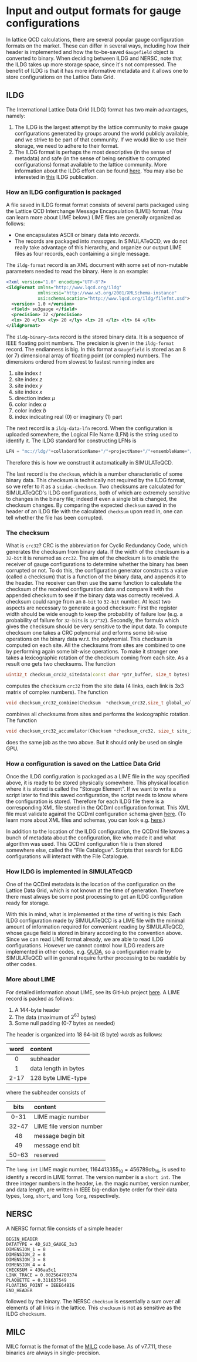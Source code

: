 # Input and output formats for gauge configurations

In lattice QCD calculations, there are several popular gauge configuration formats on the market.
These can differ in several ways, including how their header is implemented and how the to-be-saved
`Gaugefield` object is converted to binary. When deciding between ILDG and NERSC, note that
the ILDG takes up more storage space, since it's not compressed. The benefit of ILDG is that
it has more informative metadata and it allows one to store configurations on the Lattice
Data Grid.


## ILDG

The International Lattice Data Grid (ILDG) format has two main advantages, namely:
1. The ILDG is the largest attempt by the lattice community to make gauge configurations
generated by groups around the world publicly available, and we strive to be part of that
community. If we would like to use their storage, we need to adhere to their format.
2. The ILDG format is perhaps the most descriptive (in the sense of metadata) and safe
(in the sense of being sensitive to corrupted configurations) format available to the
lattice community. More information about the ILDG effort can be found
[here](https://hpc.desy.de/ildg/). You may also be interested in
[this](https://www.sciencedirect.com/science/article/abs/pii/S0010465511000476) ILDG publication.

### How an ILDG configuration is packaged

A file saved in ILDG format format consists of several parts packaged using the
Lattice QCD Interchange Message
Encapsulation (LIME) format. (You can learn more about LIME below.)
LIME files are generally organized as follows:
- One encapsulates ASCII or binary data into _records_.
- The records are packaged into _messages_.
In SIMULATeQCD, we do not really take advantage of this hierarchy, and organize our output
LIME files as four records, each containing a single message.

The `ildg-format` record is an XML document with some set of non-mutable parameters needed to
read the binary. Here is an example:
```XML
<?xml version="1.0" encoding="UTF-8"?>
<ildgFormat xmlns="http://www.lqcd.org/ildg"
            xmlns:xsi="http://www.w3.org/2001/XMLSchema-instance"
            xsi:schemaLocation="http://www.lqcd.org/ildg/filefmt.xsd">
  <version> 1.0 </version>
  <field> su3gauge </field>
  <precision> 32 </precision>
  <lx> 20 </lx> <ly> 20 </ly> <lz> 20 </lz> <lt> 64 </lt>
</ildgFormat>
```
The `ildg-binary-data` record is the stored binary data. It is a sequence of IEEE floating
point numbers. The precision is given in the `ildg-format` record. The endianness is big.
In this format a `Gaugefield` is stored as an 8 (or 7) dimensional array of floating point
(or complex) numbers. The dimensions ordered from slowest to fastest running index are
1. site index $t$
2. site index $z$
3. site index $y$
4. site index $x$
5. direction index $\mu$
6. color index $a$
7. color index $b$
8. index indicating real (0) or imaginary (1) part

The next record is a `ildg-data-lfn` record. When the configuration is uploaded somewhere,
the Logical File Name (LFN) is the string used to identify it. The ILDG standard for
constructing LFNs is
```C++
LFN = "mc://ldg/"+collaborationName+"/"+projectName+"/"+ensembleName+"/"+fileName;
```
Therefore this is how we construct it automatically in SIMULATeQCD.

The last record is the `checksum`, which is a number characteristic of some binary data.
This checksum is technically not required by the ILDG format, so we refer to it
as a `scidac-checksum`.
Two checksums are calculated for SIMULATeQCD's ILDG configurations, both of which
are extremely sensitive to changes
in the binary file; indeed if even a single bit is changed, the checksum changes.
By comparing the expected `checksum` saved in the header of an ILDG file with the
calculated `checksum` upon read in, one can tell whether the file has been corrupted.


### The checksum

What is `crc32`?
CRC is the abbreviation for Cyclic Redundancy Code, which generates the checksum from
binary data. If the width of the checksum is a `32-bit` it is renamed as `crc32`. The aim of the
checksum is to enable the receiver of gauge configurations to determine whether the binary
has been corrupted or not. To do this, the configuration generator constructs a value (called a checksum)
that is a function of the binary data, and appends it to the header. The receiver can then use
the same function to calculate the checksum of the received configuration data and compare it
with the appended checksum to see if the binary data was correctly received. A checksum could
range from an `8-bit` to `32-bit` number. At least two aspects are necessary to generate a good
checksum: First the register width should be wide enough to keep the probability of failure low
(e.g. a probability of failure for `32-bits` is `1/2^32`). Secondly, the formula which gives the
checksum should be very sensitive to the input data. To compute checksum one takes a CRC
polynomial and erforms some bit-wise operations on the binary data w.r.t. the polynomial. This
checksum is computed on each site. All the checksums from sites are combined to one by
performing again some bit-wise operations. To make it stronger one takes a lexicographic rotation
of the checksum coming from each site. As a result one gets two checksums. The
function
```C++
uint32_t checksum_crc32_sitedata(const char *ptr_buffer, size_t bytes)
```
computes the checksum `crc32` from the site data (4 links, each link is 3x3 matrix of complex numbers).
The function
```C++
void checksum_crc32_combine(Checksum  *checksum_crc32,size_t global_vol, uint32_t cs_crc32_sd[])
```
combines all checksums from sites and performs the lexicographic rotation.
The function
```C++
void checksum_crc32_accumulator(Checksum *checksum_crc32, size_t site_index, char *ptr_buffer, size_t sitedata_bytes)
```
does the same job as the two above. But it should only be used on single GPU.


### How a configuration is saved on the Lattice Data Grid

Once the ILDG configuration is packaged as a LIME file in the way specified above,
it is ready to be stored physically somewhere. This physical location where it
is stored is called the "Storage Element". If we want to write a script later to
find this saved configuration, the script needs to know where the configuration
is stored. Therefore for each ILDG file there is a corresponding XML file
stored in the QCDml configuration format. This XML file must validate against
the QCDml configuration schema given
[here](https://www-zeuthen.desy.de/apewww/ILDG/specifications/QCDmlConfig1.3.1.xsd).
(To learn more about XML files and schemas, you can look
e.g. [here](https://www.w3schools.com/xml/).)

In addition to the location of the ILDG configuration, the QCDml file knows
a bunch of metadata about the configuration, like who made it and what
algorithm was used.
This QCDml configuration file is then stored somewhere else, called
the "File Catalogue". Scripts that search for ILDG configurations will
interact with the File Catalogue.

### How ILDG is implemented in SIMULATeQCD

One of the QCDml metadata is the location of the configuration on the Lattice
Data Grid, which is not known at the time of generation. Therefore there must
always be some post processing to get an ILDG configuration ready for storage.

With this in mind, what is implemented at the time of writing is this: Each
ILDG configuration made by SIMULATeQCD is a LIME file with the minimal amount
of information required for convenient reading by SIMULATeQCD, whose gauge
field is stored in binary according to the convention above. Since we can
read LIME format already, we are able to read ILDG configurations.
However we cannot control how ILDG readers are implemented in other codes,
e.g. [QUDA](https://github.com/lattice/quda), so a configuration made
by SIMULATeQCD will in general require
further processing to be readable by other codes.

### More about LIME

For detailed information about LIME, see its GitHub
project [here](https://github.com/usqcd-software/c-lime).
A LIME record is packed as follows:
1. A 144-byte header
2. The data (maximum of $2^{63}$ bytes)
3. Some null padding (0-7 bytes as needed)

The header is organized into 18 64-bit (8 byte) _words_ as follows:

| word | content|
|:----:|:-------|
|0     | subheader |
|1     | data length in bytes|
|2-17  | 128 byte LIME-type |

where the subheader consists of

| bits | content|
|:----:|:-------|
|0-31  | LIME magic number|
|32-47 | LIME file version number|
|48    | message begin bit|
|49    | message end bit|
|50-63 | reserved|

The `long int` LIME magic number, $1164413355_{10}=456789ab_{16}$, is used to identify
a record in LIME format. The version number is a `short int`. The three integer numbers in
the header, i.e. the magic number, version number, and data length, are written in
IEEE big-endian byte order for their data types, `long`, `short`, and
`long long`, respectively.

## NERSC

A NERSC format file consists of a simple header
```
BEGIN_HEADER
DATATYPE = 4D_SU3_GAUGE_3x3
DIMENSION_1 = 8
DIMENSION_2 = 8
DIMENSION_3 = 8
DIMENSION_4 = 4
CHECKSUM = 436aa5c1
LINK_TRACE = 0.002564709374
PLAQUETTE = 0.311637549
FLOATING_POINT = IEEE64BIG
END_HEADER
```
followed by the binary. The NERSC `checksum` is essentially a sum over all elements of
all links in the lattice. This `checksum` is not as sensitive as the ILDG checksum.

## MILC

MILC format is the format of the [MILC](https://github.com/milc-qcd/milc_qcd) code base.
As of v7.7.11, these binaries are always in single-precision.
